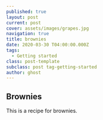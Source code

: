 ```yaml
---
published: true
layout: post
current: post
cover: assets/images/grapes.jpg
navigation: true
title: brownies
date: 2020-03-30 T04:00:00.000Z
tags:
  - Getting started
class: post-template
subclass: post tag-getting-started
author: ghost
---
```

## Brownies

This is a recipe for brownies.